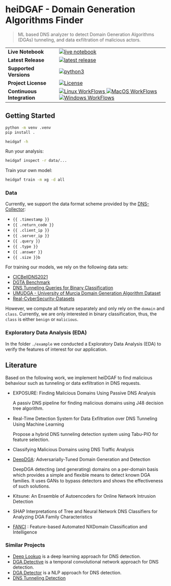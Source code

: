 # heiDGAF - Domain Generation Algorithms Finder

> ML based DNS analyzer to detect Domain Generation Algorithms (DGAs) tunneling, and data exfiltration of malicious actors.


<table>
<tr>
  <td><b>Live Notebook</b></td>
  <td>
    <a href="https://mybinder.org/v2/gh/stefanDeveloper/heiDGAF-tutorials/HEAD?labpath=demo_notebook.ipynb">
    <img src="https://img.shields.io/badge/notebook-launch-blue?logo=jupyter&style=for-the-badge" alt="live notebook" />
    </a>
  </td>
</tr>
<tr>
  <td><b>Latest Release</b></td>
  <td>
    <a href="https://pypi.python.org/pypi/heiDGAF">
    <img src="https://img.shields.io/pypi/v/heiDGAF.svg?logo=pypi&style=for-the-badge" alt="latest release" />
    </a>
  </td>
</tr>

<tr>
  <td><b>Supported Versions</b></td>
  <td>
    <a href="https://pypi.org/project/heiDGAF/">
    <img src="https://img.shields.io/pypi/pyversions/heiDGAF?logo=python&style=for-the-badge" alt="python3" />
    </a>
  </td>
</tr>
<tr>
  <td><b>Project License</b></td>
  <td>
    <a href="https://github.com/stefanDeveloper/heiDGAF/blob/main/LICENSE">
    <img src="https://img.shields.io/pypi/l/heiDGAF?logo=gnu&style=for-the-badge&color=blue" alt="License" />
    </a>
  </td>
</tr>
<tr>
  <td><b>Continuous Integration</b></td>
  <td>
    <a href="https://github.com/stefanDeveloper/heiDGAF/actions/workflows/build_test_linux.yml">
    <img src="https://img.shields.io/github/actions/workflow/status/stefanDeveloper/heiDGAF/build_test_linux.yml?branch=main&logo=linux&style=for-the-badge&label=linux" alt="Linux WorkFlows" />
    </a>
    <a href="https://github.com/stefanDeveloper/heiDGAF/actions/workflows/build_test_macos.yml">
    <img src="https://img.shields.io/github/actions/workflow/status/stefanDeveloper/heiDGAF/build_test_macos.yml?branch=main&logo=apple&style=for-the-badge&label=macos" alt="MacOS WorkFlows" />
    </a>
    <a href="https://github.com/stefanDeveloper/heiDGAF/actions/workflows/build_test_windows.yml">
    <img src="https://img.shields.io/github/actions/workflow/status/stefanDeveloper/heiDGAF/build_test_windows.yml?branch=main&logo=windows&style=for-the-badge&label=windows" alt="Windows WorkFlows" />
    </a>
  </td>
</tr>
</table>

## Getting Started

```sh
python -m venv .venv
pip install .

heidgaf -h
```

Run your analysis:

```sh
heidgaf inspect -r data/...
```

Train your own model:

```sh
heidgaf train -m xg -d all
```

### Data

Currently, we support the data format scheme provided by the [DNS-Collector](https://github.com/dmachard/go-dnscollector/):

- `{{ .timestamp }}`
- `{{ .return_code }}`
- `{{ .client_ip }}`
- `{{ .server_ip }}`
- `{{ .query }}`
- `{{ .type }}`
- `{{ .answer }}`
- `{{ .size }}b`

For training our models, we rely on the following data sets:

- [CICBellDNS2021](https://www.unb.ca/cic/datasets/dns-2021.html)
- [DGTA Benchmark](https://data.mendeley.com/datasets/2wzf9bz7xr/1)
- [DNS Tunneling Queries for Binary Classification](https://data.mendeley.com/datasets/mzn9hvdcxg/1)
- [UMUDGA - University of Murcia Domain Generation Algorithm Dataset](https://data.mendeley.com/datasets/y8ph45msv8/1)
- [Real-CyberSecurity-Datasets](https://github.com/gfek/Real-CyberSecurity-Datasets/)

However, we compute all feature separately and only rely on the `domain` and `class`.
Currently, we are only interested in binary classification, thus, the `class` is either `benign` or `malicious`.

### Exploratory Data Analysis (EDA)

In the folder `./example` we conducted a Exploratory Data Analysis (EDA) to verify the features of interest for our application.

## Literature

Based on the following work, we implement heiDGAF to find malicious behaviour such as tunneling or data exfiltration in DNS requests.

- EXPOSURE: Finding Malicious Domains Using Passive DNS Analysis

  A passiv DNS pipeline for finding malicious domains using J48 decision tree algorithm.

- Real-Time Detection System for Data Exﬁltration over DNS Tunneling Using Machine Learning

  Propose a hybrid DNS tunneling detection system using Tabu-PIO for feature selection.

- Classifying Malicious Domains using DNS Traffic Analysis


- [DeepDGA](https://github.com/roreagan/DeepDGA): Adversarially-Tuned Domain Generation and Detection

  DeepDGA detecting (and generating) domains on a per-domain basis which provides a simple and ﬂexible means to detect known DGA families. It uses GANs to bypass detectors and shows the effectiveness of such solutions.

- Kitsune: An Ensemble of Autoencoders for Online Network Intrusion Detection

- SHAP Interpretations of Tree and Neural Network DNS Classifiers for Analyzing DGA Family Characteristics

- [FANCI](https://github.com/fanci-dga-detection/fanci/) : Feature-based Automated NXDomain Classification and Intelligence

### Similar Projects

- [Deep Lookup](https://github.com/ybubnov/deep-lookup/) is a deep learning approach for DNS detection.
- [DGA Detective](https://github.com/COSSAS/dgad) is a temporal convolutional network approach for DNS detection.
- [DGA Detector](https://github.com/Erxathos/DGA-Detector) is a NLP approach for DNS detection.
- [DNS Tunneling Detection](https://github.com/aasthac67/DNS-Tunneling-Detection/)
